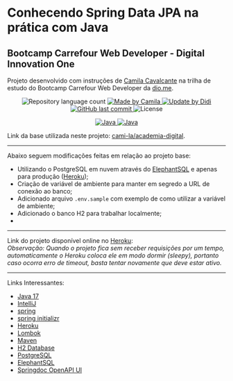 # Conhecendo Spring Data JPA na prática com Java

## Bootcamp Carrefour Web Developer - Digital Innovation One

Projeto desenvolvido com instruções de [Camila Cavalcante] na trilha de estudo do Bootcamp Carrefour Web Developer da [dio.me].

<p align="center">
	<img alt="Repository language count" src="https://img.shields.io/github/languages/count/didifive/academia-digital">
	<a href="https://www.linkedin.com/in/cami-la/">
		<img alt="Made by Camila" src="https://img.shields.io/badge/made%20by-Camila-blue">
	</a>
	<a href="https://www.linkedin.com/in/luis-carlos-zancanela/">
		<img alt="Update by Didi" src="https://img.shields.io/badge/update%20by-Didi-green">
	</a>
	<a href="https://github.com/didifive/academia-digital/commits/master">
		<img alt="GitHub last commit" src="https://img.shields.io/github/last-commit/didifive/academia-digital?color=blue">
	</a>
	<img alt="License" src="https://img.shields.io/badge/license-MIT-brightgreen?color=blue">
</p>

<p align="center">
	<a href="https://dev.java/">
	  <img alt="Java" src="https://img.shields.io/static/v1?color=red&label=Dev&message=Java&style=for-the-badge&logo=Java">
	</a>
	<a href="https://dev.java/">
	  <img alt="Java" src="https://img.shields.io/static/v1?color=green&label=Dev&message=Spring&style=for-the-badge&logo=spring">
	</a>
</p>

Link da base utilizada neste projeto: [cami-la/academia-digital].

---

Abaixo seguem modificações feitas em relação ao projeto base:

* Utilizando o PostgreSQL em nuvem através do [ElephantSQL] e apenas para produção ([Heroku]);
* Criação de variável de ambiente para manter em segredo a URL de conexão ao banco;
* Adicionado arquivo `.env.sample` com exemplo de como utilizar a variável de ambiente;
* Adicionado o banco H2 para trabalhar localmente;
* 

---

Link do projeto disponível online no [Heroku]: []()  
_Observação: Quando o projeto fica sem receber requisições por um tempo, automaticamente o Heroku coloca ele em modo dormir (sleepy), portanto caso ocorra erro de timeout, basta tentar novamente que deve estar ativo._

---

Links Interessantes:

* [Java 17]
* [IntelliJ]
* [spring]
* [spring initializr]
* [Heroku]
* [Lombok]
* [Maven]
* [H2 Database]
* [PostgreSQL]
* [ElephantSQL]
* [Springdoc OpenAPI UI]

[dio.me]: https://dio.me/
[Camila Cavalcante]: https://www.linkedin.com/in/cami-la/
[cami-la/academia-digital]: https://github.com/cami-la/academia-digital
[didifive/academia-digital]: https://github.com/didifive/academia-digital
[Java 17]: https://docs.oracle.com/en/java/javase/17/
[IntelliJ]: https://www.jetbrains.com/pt-br/idea/
[spring]: https://spring.io/
[spring initializr]: https://start.spring.io/
[Heroku]: https://www.heroku.com/
[Lombok]: https://projectlombok.org/
[Maven]: https://maven.apache.org/
[H2 Database]: https://h2database.com/
[PostgreSQL]: https://www.postgresql.org/
[ElephantSQL]: https://www.elephantsql.com/
[Springdoc OpenAPI UI]: https://mvnrepository.com/artifact/org.springdoc/springdoc-openapi-ui/1.5.12




